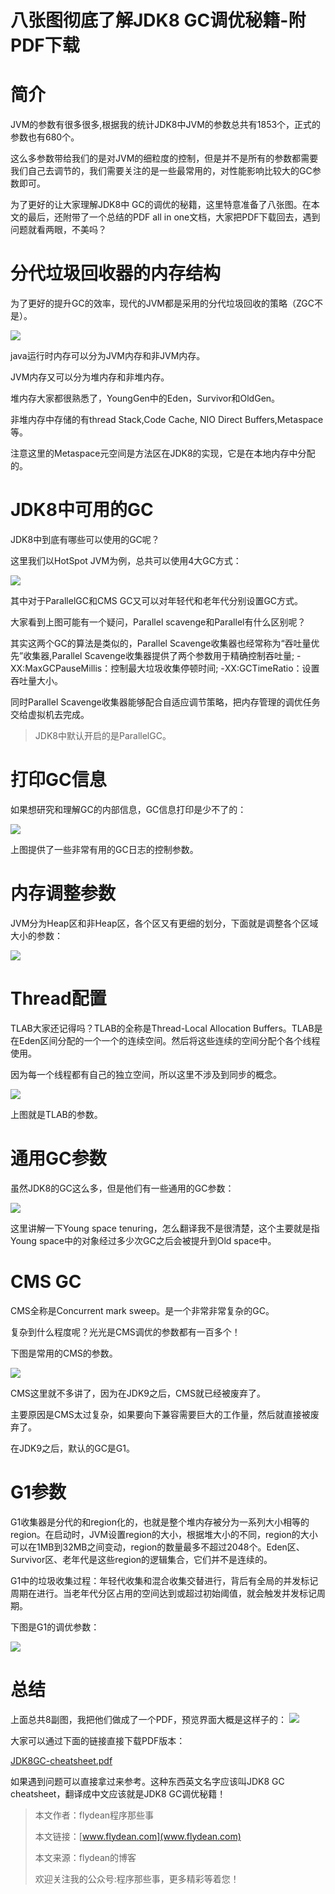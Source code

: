 # 八张图彻底了解JDK8 GC调优秘籍-附PDF下载

# 简介

JVM的参数有很多很多,根据我的统计JDK8中JVM的参数总共有1853个，正式的参数也有680个。

这么多参数带给我们的是对JVM的细粒度的控制，但是并不是所有的参数都需要我们自己去调节的，我们需要关注的是一些最常用的，对性能影响比较大的GC参数即可。

为了更好的让大家理解JDK8中 GC的调优的秘籍，这里特意准备了八张图。在本文的最后，还附带了一个总结的PDF all in one文档，大家把PDF下载回去，遇到问题就看两眼，不美吗？

# 分代垃圾回收器的内存结构

为了更好的提升GC的效率，现代的JVM都是采用的分代垃圾回收的策略（ZGC不是）。

![](https://img-blog.csdnimg.cn/20200622111543500.png?x-oss-process=image/watermark,type_ZmFuZ3poZW5naGVpdGk,shadow_0,text_aHR0cDovL3d3dy5mbHlkZWFuLmNvbQ==,size_35,color_8F8F8F,t_70)

java运行时内存可以分为JVM内存和非JVM内存。

JVM内存又可以分为堆内存和非堆内存。

堆内存大家都很熟悉了，YoungGen中的Eden，Survivor和OldGen。

非堆内存中存储的有thread Stack,Code Cache, NIO Direct Buffers,Metaspace等。

注意这里的Metaspace元空间是方法区在JDK8的实现，它是在本地内存中分配的。

# JDK8中可用的GC

JDK8中到底有哪些可以使用的GC呢？

这里我们以HotSpot JVM为例，总共可以使用4大GC方式：

![](https://img-blog.csdnimg.cn/20200622112250706.png?x-oss-process=image/watermark,type_ZmFuZ3poZW5naGVpdGk,shadow_0,text_aHR0cDovL3d3dy5mbHlkZWFuLmNvbQ==,size_35,color_8F8F8F,t_70)

其中对于ParallelGC和CMS GC又可以对年轻代和老年代分别设置GC方式。

大家看到上图可能有一个疑问，Parallel scavenge和Parallel有什么区别呢？

其实这两个GC的算法是类似的，Parallel Scavenge收集器也经常称为“吞吐量优先”收集器,Parallel Scavenge收集器提供了两个参数用于精确控制吞吐量; -XX:MaxGCPauseMillis：控制最大垃圾收集停顿时间; -XX:GCTimeRatio：设置吞吐量大小。

同时Parallel Scavenge收集器能够配合自适应调节策略，把内存管理的调优任务交给虚拟机去完成。

> JDK8中默认开启的是ParallelGC。

# 打印GC信息

如果想研究和理解GC的内部信息，GC信息打印是少不了的：

![](https://img-blog.csdnimg.cn/20200622113051176.png?x-oss-process=image/watermark,type_ZmFuZ3poZW5naGVpdGk,shadow_0,text_aHR0cDovL3d3dy5mbHlkZWFuLmNvbQ==,size_35,color_8F8F8F,t_70)

上图提供了一些非常有用的GC日志的控制参数。

# 内存调整参数

JVM分为Heap区和非Heap区，各个区又有更细的划分，下面就是调整各个区域大小的参数：

![](https://img-blog.csdnimg.cn/20200622113221955.png?x-oss-process=image/watermark,type_ZmFuZ3poZW5naGVpdGk,shadow_0,text_aHR0cDovL3d3dy5mbHlkZWFuLmNvbQ==,size_35,color_8F8F8F,t_70)

# Thread配置

TLAB大家还记得吗？TLAB的全称是Thread-Local Allocation Buffers。TLAB是在Eden区间分配的一个一个的连续空间。然后将这些连续的空间分配个各个线程使用。

因为每一个线程都有自己的独立空间，所以这里不涉及到同步的概念。

![](https://img-blog.csdnimg.cn/2020062212135387.png?x-oss-process=image/watermark,type_ZmFuZ3poZW5naGVpdGk,shadow_0,text_aHR0cDovL3d3dy5mbHlkZWFuLmNvbQ==,size_35,color_8F8F8F,t_70)

上图就是TLAB的参数。

# 通用GC参数

虽然JDK8的GC这么多，但是他们有一些通用的GC参数：

![](https://img-blog.csdnimg.cn/20200622121616181.png?x-oss-process=image/watermark,type_ZmFuZ3poZW5naGVpdGk,shadow_0,text_aHR0cDovL3d3dy5mbHlkZWFuLmNvbQ==,size_35,color_8F8F8F,t_70)

这里讲解一下Young space tenuring，怎么翻译我不是很清楚，这个主要就是指Young space中的对象经过多少次GC之后会被提升到Old space中。

# CMS GC

CMS全称是Concurrent mark sweep。是一个非常非常复杂的GC。

复杂到什么程度呢？光光是CMS调优的参数都有一百多个！

下图是常用的CMS的参数。

![](https://img-blog.csdnimg.cn/20200622121812439.png?x-oss-process=image/watermark,type_ZmFuZ3poZW5naGVpdGk,shadow_0,text_aHR0cDovL3d3dy5mbHlkZWFuLmNvbQ==,size_35,color_8F8F8F,t_70)

CMS这里就不多讲了，因为在JDK9之后，CMS就已经被废弃了。

主要原因是CMS太过复杂，如果要向下兼容需要巨大的工作量，然后就直接被废弃了。

在JDK9之后，默认的GC是G1。

# G1参数

G1收集器是分代的和region化的，也就是整个堆内存被分为一系列大小相等的region。在启动时，JVM设置region的大小，根据堆大小的不同，region的大小可以在1MB到32MB之间变动，region的数量最多不超过2048个。Eden区、Survivor区、老年代是这些region的逻辑集合，它们并不是连续的。

G1中的垃圾收集过程：年轻代收集和混合收集交替进行，背后有全局的并发标记周期在进行。当老年代分区占用的空间达到或超过初始阈值，就会触发并发标记周期。

下图是G1的调优参数：

![](https://img-blog.csdnimg.cn/20200622122155457.png?x-oss-process=image/watermark,type_ZmFuZ3poZW5naGVpdGk,shadow_0,text_aHR0cDovL3d3dy5mbHlkZWFuLmNvbQ==,size_35,color_8F8F8F,t_70)

# 总结

上面总共8副图，我把他们做成了一个PDF，预览界面大概是这样子的：
![](https://img-blog.csdnimg.cn/20200622122548169.png?x-oss-process=image/watermark,type_ZmFuZ3poZW5naGVpdGk,shadow_0,text_aHR0cDovL3d3dy5mbHlkZWFuLmNvbQ==,size_35,color_8F8F8F,t_70)

大家可以通过下面的链接直接下载PDF版本：

[JDK8GC-cheatsheet.pdf](https://github.com/ddean2009/www.flydean.com/blob/master/cheatSheet/JDK8GC-cheatsheet.pdf)


如果遇到问题可以直接拿过来参考。这种东西英文名字应该叫JDK8 GC cheatsheet，翻译成中文应该就是JDK8 GC调优秘籍！

> 本文作者：flydean程序那些事
> 
> 本文链接：[www.flydean.com](www.flydean.com)
> 
> 本文来源：flydean的博客
> 
> 欢迎关注我的公众号:程序那些事，更多精彩等着您！



